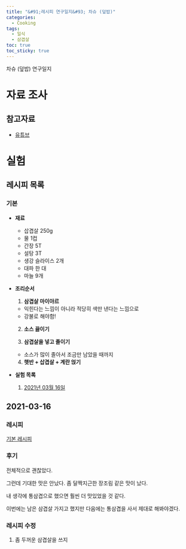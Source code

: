 ```yaml
---
title: "&#91;레시피 연구일지&#93; 차슈 (덮밥)"
categories:
  - Cooking
tags:
  - 일식
  - 삼겹살
toc: true
toc_sticky: true
---
```


차슈 (덮밥) 연구일지

# 자료 조사

## 참고자료

- [유튜브](https://www.youtube.com/watch?v=QIa7abUkBP4)

# 실험

## 레시피 목록

### 기본

- **재료**

  - 삽겹살 250g
  - 물 1컵
  - 간장 5T
  - 설탕 3T
  - 생강 슬라이스 2개
  - 대파 한 대
  - 마늘 9개

- **조리순서**

  1. **삼겹살 마이야르**
    - 익힌다는 느낌이 아니라 적당히 색만 낸다는 느낌으로
    - 강불로 해야함!
  
  2. **소스 끓이기**

  3. **삼겹살을 넣고 졸이기** 
    - 소스가 많이 졸아서 조금만 남았을 때까지

  4. **햇반 + 삽겹살 + 계란 얹기**

- **실험 목록**
  
  1. [2021년 03월 16일](#2021-03-16)

## 2021-03-16

### 레시피

[기본 레시피](#기본)

### 후기

전체적으로 괜찮았다.

그런데 기대한 맛은 안났다. 좀 달짝지근한 장조림 같은 맛이 났다. 

내 생각에 통삼겹으로 했으면 훨씬 더 맛있었을 것 같다.

이번에는 남은 삼겹살 가지고 했지만 다음에는 통삼겹을 사서 제대로 해봐야겠다.

### 레시피 수정

1. 좀 두꺼운 삼겹살을 쓰지